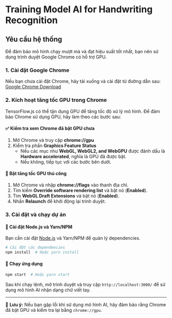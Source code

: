 # Training Model AI for Handwriting Recognition

## Yêu cầu hệ thống

Để đảm bảo mô hình chạy mượt mà và đạt hiệu suất tốt nhất, bạn nên sử dụng trình duyệt Google Chrome có hỗ trợ GPU.

### 1. **Cài đặt Google Chrome**
Nếu bạn chưa cài đặt Chrome, hãy tải xuống và cài đặt từ đường dẫn sau:
[Google Chrome Download](https://www.google.com/chrome/)

### 2. **Kích hoạt tăng tốc GPU trong Chrome**
TensorFlow.js có thể tận dụng GPU để tăng tốc độ xử lý mô hình. Để đảm bảo Chrome sử dụng GPU, hãy làm theo các bước sau:

#### ✅ Kiểm tra xem Chrome đã bật GPU chưa
1. Mở Chrome và truy cập **chrome://gpu**
2. Kiểm tra phần **Graphics Feature Status**
   - Nếu các mục như **WebGL, WebGL2, and WebGPU** được đánh dấu là **Hardware accelerated**, nghĩa là GPU đã được bật.
   - Nếu không, tiếp tục với các bước bên dưới.

#### 🔧 Bật tăng tốc GPU thủ công
1. Mở Chrome và nhập **chrome://flags** vào thanh địa chỉ.
2. Tìm kiếm **Override software rendering list** và bật nó (**Enabled**).
3. Tìm **WebGL Draft Extensions** và bật nó (**Enabled**).
4. Nhấn **Relaunch** để khởi động lại trình duyệt.

### 3. **Cài đặt và chạy dự án**
#### 🔹 Cài đặt Node.js và Yarn/NPM
Bạn cần cài đặt [Node.js](https://nodejs.org/) và Yarn/NPM để quản lý dependencies.

```sh
# Cài đặt các dependencies
npm install  # Hoặc yarn install
```

#### 🔹 Chạy ứng dụng
```sh
npm start  # Hoặc yarn start
```

Sau khi chạy lệnh, mở trình duyệt và truy cập `http://localhost:3000/` để sử dụng mô hình AI nhận dạng chữ viết tay.

---

🎯 **Lưu ý:** Nếu bạn gặp lỗi khi sử dụng mô hình AI, hãy đảm bảo rằng Chrome đã bật GPU và kiểm tra lại bằng `chrome://gpu`.

